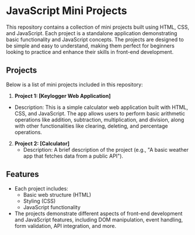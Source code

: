 # JavaScript Mini Projects

This repository contains a collection of mini projects built using HTML, CSS, and JavaScript. Each project is a standalone application demonstrating basic functionality and JavaScript concepts. The projects are designed to be simple and easy to understand, making them perfect for beginners looking to practice and enhance their skills in front-end development.

## Projects

Below is a list of mini projects included in this repository:

1. **Project 1: [Keylogger Web Application]**
- Description: This is a simple calculator web application built with HTML, CSS, and JavaScript. The app allows users to perform basic arithmetic operations like addition, subtraction, multiplication, and division, along with other functionalities like clearing, deleting, and percentage operations.

2. **Project 2: [Calculator]**
   - Description: A brief description of the project (e.g., "A basic weather app that fetches data from a public API").

## Features
- Each project includes:
  - Basic web structure (HTML)
  - Styling (CSS)
  - JavaScript functionality
- The projects demonstrate different aspects of front-end development and JavaScript features, including DOM manipulation, event handling, form validation, API integration, and more.

